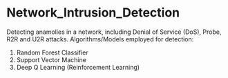 # Network_Intrusion_Detection
Detecting anamolies in a network, including Denial of Service (DoS), Probe, R2R and U2R attacks.
Algorithms/Models employed for detection:
1. Random Forest Classifier
2. Support Vector Machine 
3. Deep Q Learning (Reinforcement Learning)
